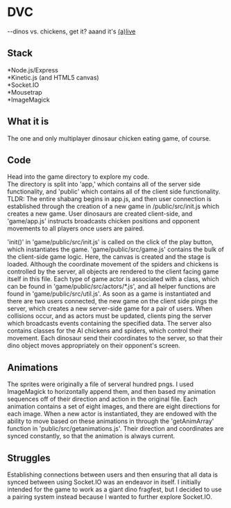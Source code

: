 DVC
========
--dinos vs. chickens, get it? 
aaand it's [(a)live](http://dinosaurio.jit.su  "Dino")  


Stack
--------
*Node.js/Express   
*Kinetic.js (and HTML5 canvas)     
*Socket.IO   
*Mousetrap   
*ImageMagick   

What it is
--------
The one and only multiplayer dinosaur chicken eating game, of course.


Code
--------
Head into the game directory to explore my code.   
The directory is split into 'app,' which contains all of the server side functionality,
and 'public' which contains all of the client side functionality. 
TLDR: The entire shabang begins in app.js, and then user connection is established through the creation of a new game in /public/src/init.js which creates a new game. User dinosaurs are created client-side, and 'game/app.js' instructs broadcasts chicken positions and opponent movements to all players once users are paired.  

'init()' in 'game/public/src/init.js' is called on the click of the play button, which instantiates the game. 'game/public/src/game.js' contains the bulk of the client-side game logic. Here, the canvas is created and the stage is loaded. Although the coordinate movement of the spiders and chickens is controlled by the server, all objects are rendered to the client facing game itself in this file. Each type of game actor is associated with a class, which can be found in 'game/public/src/actors/*.js', and all helper functions are found in 'game/public/src/util.js'.
As soon as a game is instantiated and there are two users connected, the new game on the client side pings the server, which creates a new server-side game for a pair of users. When collisions occur, and as actors must be updated, clients ping the server which broadcasts events containing the specified data. The server also contains classes for the AI chickens and spiders, which control their movement. Each dinosaur send their coordinates to the server, so that their dino object moves appropriately on their opponent's screen.


Animations
--------
The sprites were originally a file of serveral hundred pngs. I used ImageMagick to horizontally append them, and then
based my animation sequences off of their direction and action in the original file. Each animation contains a set of eight 
images, and there are eight directions for each image. When a new actor is instantiated, they are endowed with the ability
to move based on these animations in through the 'getAnimArray' function in 'public/src/getanimations.js'. Their direction
and coordinates are synced constantly, so that the animation is always current.


Struggles
--------
Establishing connections between users and then ensuring that all data is synced between using Socket.IO was an endeavor in itself. I initially intended for the game to work as a giant dino fragfest, but I decided to use a pairing system instead because I wanted to further explore Socket.IO.
